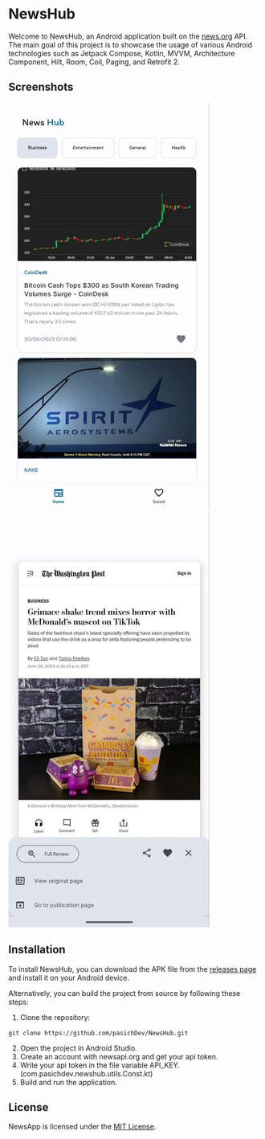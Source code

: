 # NewsHub

Welcome to NewsHub, an Android application built on the [news.org](https://newsapi.org/) API. The main goal of this project is to showcase the usage of various Android technologies such as Jetpack Compose, Kotlin, MVVM, Architecture Component, Hilt, Room, Coil, Paging, and Retrofit 2.

## Screenshots

![MainActivity](/doc/src_1.jpg)
![SavedNews](/doc/src_3.jpg)



## Installation

To install NewsHub, you can download the APK file from the [releases page](https://github.com/pasichDev/NewsHub/releases) and install it on your Android device.

Alternatively, you can build the project from source by following these steps:

1. Clone the repository:

```
git clone https://github.com/pasichDev/NewsHub.git
```

2. Open the project in Android Studio.
3. Create an account with newsapi.org and get your api token.
4. Write your api token in the file variable API_KEY. (com.pasichdev.newshub.utils.Const.kt)
5. Build and run the application.

## License

NewsApp is licensed under the [MIT License](https://github.com/pasichDev/NewsHub/blob/main/LICENSE).

